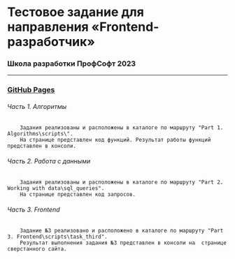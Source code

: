 # Тестовое задание для направления «Frontend-разработчик»  
### Школа разработки ПрофСофт 2023  
---
<h3><a href="https://riorustik.github.io/profsoft-test-task/">GitHub Pages</a></h3>

###### Часть 1. Алгоритмы  
        Задания реализованы и расположены в каталоге по маршруту "Part 1. Algorithms\scripts\".  
        На странице представлен код функций. Результат работы функций представлен в консоли.  
###### Часть 2. Работа с данными  
        Задания реализованы и расположены в каталоге по маршруту "Part 2. Working with data\sql_queries".  
        На странице представлен код запросов.  
###### Часть 3. Frontend  
        Задание №3 реализовано и расположено в каталоге по маршруту "Part 3. Frontend\scripts\task_third".  
        Результат выполнения задания №3 представлен в консоли на  странице сверстанного сайта.


